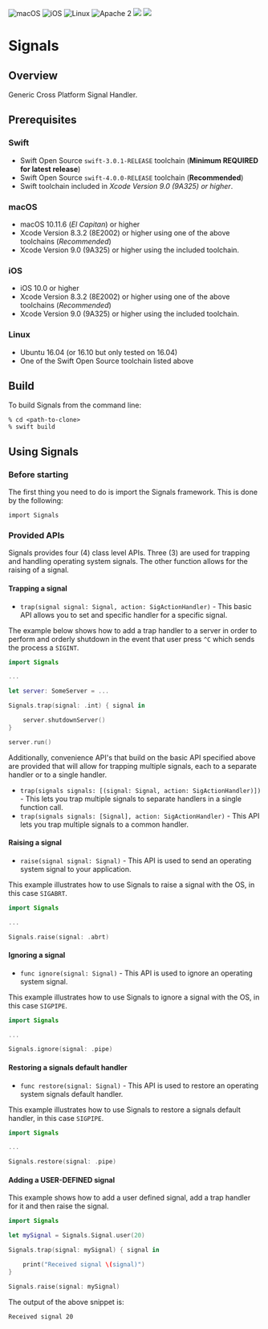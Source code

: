 ![macOS](https://img.shields.io/badge/os-macOS-green.svg?style=flat)
![iOS](https://img.shields.io/badge/os-iOS-green.svg?style=flat)
![Linux](https://img.shields.io/badge/os-linux-green.svg?style=flat)
![Apache 2](https://img.shields.io/badge/license-Apache2-blue.svg?style=flat)
![](https://img.shields.io/badge/Swift-3.0-orange.svg?style=flat)
![](https://img.shields.io/badge/Swift-4.0-orange.svg?style=flat)

# Signals

## Overview
Generic Cross Platform Signal Handler.

## Prerequisites

### Swift

* Swift Open Source `swift-3.0.1-RELEASE` toolchain (**Minimum REQUIRED for latest release**)
* Swift Open Source `swift-4.0.0-RELEASE` toolchain (**Recommended**)
* Swift toolchain included in *Xcode Version 9.0 (9A325) or higher*.

### macOS

* macOS 10.11.6 (*El Capitan*) or higher
* Xcode Version 8.3.2 (8E2002) or higher using one of the above toolchains (*Recommended*)
* Xcode Version 9.0  (9A325) or higher using the included toolchain.

### iOS

* iOS 10.0 or higher
* Xcode Version 8.3.2 (8E2002) or higher using one of the above toolchains (*Recommended*)
* Xcode Version 9.0  (9A325) or higher using the included toolchain.

### Linux

* Ubuntu 16.04 (or 16.10 but only tested on 16.04)
* One of the Swift Open Source toolchain listed above

## Build

To build Signals from the command line:

```
% cd <path-to-clone>
% swift build
```

## Using Signals

### Before starting

The first thing you need to do is import the Signals framework.  This is done by the following:
```
import Signals
```

### Provided APIs

Signals provides four (4) class level APIs.  Three (3) are used for trapping and handling operating system signals.  The other function allows for the raising of a signal.

#### Trapping a signal
- `trap(signal signal: Signal, action: SigActionHandler)` - This basic API allows you to set and specific handler for a specific signal.

The example below shows how to add a trap handler to a server in order to perform and orderly shutdown in the event that user press `^C` which sends the process a `SIGINT`.
```swift
import Signals

...

let server: SomeServer = ...

Signals.trap(signal: .int) { signal in

	server.shutdownServer()
}

server.run()
```
Additionally, convenience API's that build on the basic API specified above are provided that will allow for trapping multiple signals, each to a separate handler or to a single handler.
- `trap(signals signals: [(signal: Signal, action: SigActionHandler)])` - This lets you trap multiple signals to separate handlers in a single function call.
- `trap(signals signals: [Signal], action: SigActionHandler)` - This API lets you trap multiple signals to a common handler.

#### Raising a signal
- `raise(signal signal: Signal)` - This API is used to send an operating system signal to your application.

This example illustrates how to use Signals to raise a signal with the OS, in this case `SIGABRT`.
```swift
import Signals

...

Signals.raise(signal: .abrt)
```

#### Ignoring a signal
- `func ignore(signal: Signal)` - This API is used to ignore an operating system signal.

This example illustrates how to use Signals to ignore a signal with the OS, in this case `SIGPIPE`.
```swift
import Signals

...

Signals.ignore(signal: .pipe)
```

#### Restoring a signals default handler
- `func restore(signal: Signal)` - This API is used to restore an operating system signals default handler.

This example illustrates how to use Signals to restore a signals default handler, in this case `SIGPIPE`.
```swift
import Signals

...

Signals.restore(signal: .pipe)
```

#### Adding a USER-DEFINED signal

This example shows how to add a user defined signal, add a trap handler for it and then raise the signal.
```swift
import Signals

let mySignal = Signals.Signal.user(20)

Signals.trap(signal: mySignal) { signal in

	print("Received signal \(signal)")
}

Signals.raise(signal: mySignal)

```
The output of the above snippet is:
```
Received signal 20
```
